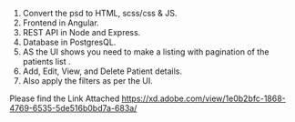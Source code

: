1) Convert the psd to HTML, scss/css & JS.
2) Frontend in Angular.
3) REST API in Node and Express.
4) Database in PostgresQL.
5) AS the UI shows you need to make a listing with pagination of the patients list .
6) Add, Edit, View, and Delete Patient details.  
7) Also apply the filters as per the UI.  

Please find the Link Attached
https://xd.adobe.com/view/1e0b2bfc-1868-4769-6535-5de516b0bd7a-683a/ 
